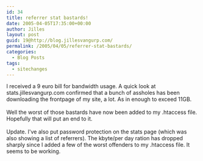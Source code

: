 ```yaml
---
id: 34
title: referrer stat bastards!
date: 2005-04-05T17:35:00+00:00
author: Jilles
layout: post
guid: 19@http://blog.jillesvangurp.com/
permalink: /2005/04/05/referrer-stat-bastards/
categories:
  - Blog Posts
tags:
  - sitechanges
---
```

 I received a 9 euro bill for bandwidth usage. A quick look at stats.jillesvangurp.com confirmed that a bunch of assholes has been downloading the frontpage of my site, a lot. As in enough to exceed 11GB. <br />
<br />
Well the worst of those bastards have now been added to my .htaccess file. Hopefully that will put an end to it.<br />
<br />
Update. I've also put password protection on the stats page (which was also showing a list of referrers). The kbyte/per day ration has dropped sharply since I added a few of the worst offenders to my .htaccess file. It seems to be working. 
